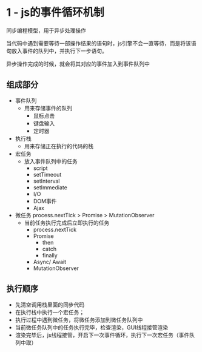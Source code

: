 # 1 - js的事件循环机制

同步编程模型，用于异步处理操作

当代码中遇到需要等待一部操作结果的语句时，js引擎不会一直等待，而是将该语句放入事件的队列中，并执行下一步语句。

异步操作完成的时候，就会将其对应的事件加入到事件队列中

## 组成部分

- 事件队列
  - 用来存储事件的队列
    - 鼠标点击
    - 键盘输入
    - 定时器
- 执行栈
  - 用来存储正在执行的代码的栈
- 宏任务
  - 放入事件队列中的任务
    - script
    - setTimeout
    - setInterval
    - setImmediate
    - I/O
    - DOM事件
    - Ajax
- 微任务 process.nextTick > Promise > MutationObserver
  - 当前任务执行完成后立即执行的任务
    - process.nextTick
    - Promise
      - then
      - catch
      - finally
    - Async/ Await
    - MutationObserver

## 执行顺序

- 先清空调用栈里面的同步代码
- 在执行栈中执行一个宏任务；
- 执行过程中遇到微任务，将微任务添加到微任务队列中
- 当前微任务队列中的任务执行完毕，检查渲染，GUI线程接管渲染
- 渲染完毕后，js线程接管，开启下一次事件循环，执行下一次宏任务（事件队列中取）